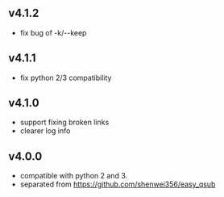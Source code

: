 ## v4.1.2

- fix bug of -k/--keep

## v4.1.1

- fix python 2/3 compatibility

## v4.1.0

- support fixing broken links
- clearer log info

## v4.0.0

- compatible with python 2 and 3.
- separated from https://github.com/shenwei356/easy_qsub
